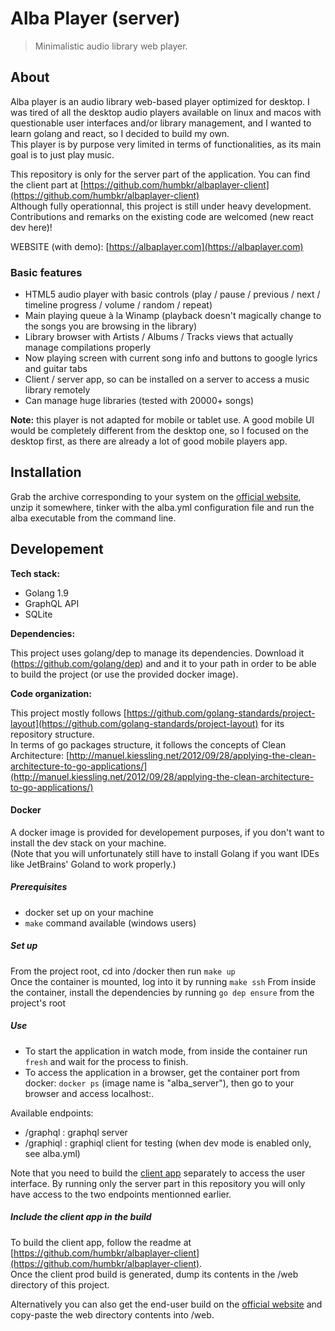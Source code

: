 # Alba Player (server)
> Minimalistic audio library web player.

## About
Alba player is an audio library web-based player optimized for desktop. I was tired of all the desktop audio players available on linux 
and macos with questionable user interfaces and/or library management, and I wanted to learn golang and react, so I decided
to build my own.   
This player is by purpose very limited in terms of functionalities, as its main goal is to just play music.  

This repository is only for the server part of the application. You can find the client part at [https://github.com/humbkr/albaplayer-client](https://github.com/humbkr/albaplayer-client)   
Although fully operationnal, this project is still under heavy development. Contributions and remarks on the existing 
code are welcomed (new react dev here)!

WEBSITE (with demo): [https://albaplayer.com](https://albaplayer.com)

### Basic features

- HTML5 audio player with basic controls (play / pause / previous / next / timeline progress / volume / random / repeat)
- Main playing queue à la Winamp (playback doesn't magically change to the songs you are browsing in the library)
- Library browser with Artists / Albums / Tracks views that actually manage compilations properly
- Now playing screen with current song info and buttons to google lyrics and guitar tabs
- Client / server app, so can be installed on a server to access a music library remotely
- Can manage huge libraries (tested with 20000+ songs)

**Note:** this player is not adapted for mobile or tablet use. A good mobile UI would be completely different from the
desktop one, so I focused on the desktop first, as there are already a lot of good mobile players app.

## Installation

Grab the archive corresponding to your system on the [official website](https://albaplayer.com), unzip it somewhere, tinker with the alba.yml
configuration file and run the alba executable from the command line.

## Developement

**Tech stack:**
- Golang 1.9
- GraphQL API
- SQLite

**Dependencies:**   

This project uses golang/dep to manage its dependencies. Download it (https://github.com/golang/dep) and and it to your 
path in order to be able to build the project (or use the provided docker image).

**Code organization:**   

This project mostly follows [https://github.com/golang-standards/project-layout](https://github.com/golang-standards/project-layout) for its repository structure.   
In terms of go packages structure, it follows the concepts of Clean Architecture: 
[http://manuel.kiessling.net/2012/09/28/applying-the-clean-architecture-to-go-applications/](http://manuel.kiessling.net/2012/09/28/applying-the-clean-architecture-to-go-applications/)

#### Docker

A docker image is provided for developement purposes, if you don't want to install the dev stack on your machine.   
(Note that you will unfortunately still have to install Golang if you want IDEs like JetBrains' Goland to work 
properly.)

##### Prerequisites
- docker set up on your machine
- ``make`` command available (windows users)

##### Set up
From the project root, cd into /docker then run ``make up``  
Once the container is mounted, log into it by running ``make ssh``
From inside the container, install the dependencies by running ```go dep ensure``` from the project's root

##### Use
- To start the application in watch mode, from inside the container run ``fresh`` and wait for the process to finish.
- To access the application in a browser, get the container port from docker: ``docker ps`` (image name is "alba_server"), then go to your browser and
access localhost:<port>.

Available endpoints:
- /graphql : graphql server
- /graphiql : graphiql client for testing (when dev mode is enabled only, see alba.yml)

Note that you need to build the [client app](https://github.com/humbkr/albaplayer-client) separately to access the user interface. By running only the server part
in this repository you will only have access to the two endpoints mentionned earlier.   

##### Include the client app in the build
To build the client app, follow the readme at [https://github.com/humbkr/albaplayer-client](https://github.com/humbkr/albaplayer-client).   
Once the client prod build is generated, dump its contents in the /web directory of this project.

Alternatively you can also get the end-user build on the [official website](https://albaplayer.com) and copy-paste the web directory contents into /web.
